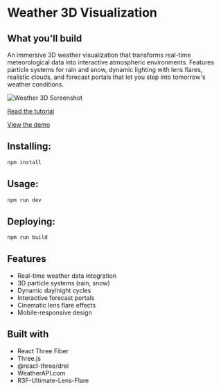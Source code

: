 # Weather 3D Visualization

## What you'll build
An immersive 3D weather visualization that transforms real-time meteorological data into interactive atmospheric environments. Features particle systems for rain and snow, dynamic lighting with lens flares, realistic clouds, and forecast portals that let you step into tomorrow's weather conditions.

![Weather 3D Screenshot](https://i.imgur.com/3cq2OLc.png)


[Read the tutorial](#)


[View the demo](https://3d-weather-codedrops.vercel.app/)

## Installing:
```bash
npm install
```

## Usage:
```bash
npm run dev
```

## Deploying:
```bash
npm run build
```

## Features
- Real-time weather data integration
- 3D particle systems (rain, snow)
- Dynamic day/night cycles
- Interactive forecast portals
- Cinematic lens flare effects
- Mobile-responsive design

## Built with
- React Three Fiber
- Three.js
- @react-three/drei
- WeatherAPI.com
- R3F-Ultimate-Lens-Flare

